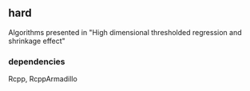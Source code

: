 ## hard
Algorithms presented in "High dimensional thresholded regression and shrinkage effect"
### dependencies
Rcpp, RcppArmadillo
